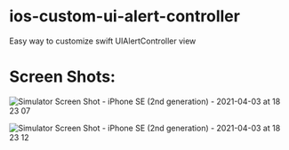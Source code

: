 
# ios-custom-ui-alert-controller
Easy way to customize swift UIAlertController view

# Screen Shots:

![Simulator Screen Shot - iPhone SE (2nd generation) - 2021-04-03 at 18 23 07](https://user-images.githubusercontent.com/5147169/113492192-363a2c80-94ac-11eb-8455-d05db4314bac.png)

![Simulator Screen Shot - iPhone SE (2nd generation) - 2021-04-03 at 18 23 12](https://user-images.githubusercontent.com/5147169/113492204-4225ee80-94ac-11eb-9183-e5f3fca50558.png)

